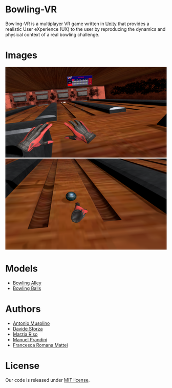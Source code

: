 # Bowling-VR
Bowling-VR is a multiplayer VR game written in [Unity](https://unity.com/) that provides a realistic User eXperience (UX) to the user by reproducing
the dynamics and physical context of a real bowling challenge.
# Images
![image1](https://github.com/antoniomuso/Bowling-VR/blob/master/Screenshots/Screenshot%20(23).png)
![image2](https://github.com/antoniomuso/Bowling-VR/blob/master/Screenshots/Screenshot%20(4).png)

# Models
- [Bowling Alley](https://sketchfab.com/3d-models/bowling-alley-mozilla-hubs-room-644609db6a5a435098b305413b162266)
- [Bowling Balls](https://sketchfab.com/3d-models/bowling-balls-a804776436c24d80823429bc5602d201)

# Authors 
- [Antonio Musolino](https://github.com/antoniomuso)
- [Davide Sforza](https://github.com/dsforza96)
- [Marzia Riso](https://github.com/MarziaRiso)
- [Manuel Prandini](https://github.com/ManuelPrandini)
- [Francesca Romana Mattei](https://github.com/francescaromana)

# License
Our code is released under [MIT license](https://github.com/antoniomuso/Bowling-VR/blob/master/LICENSE).

